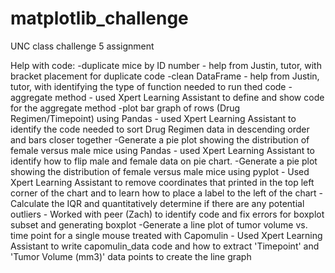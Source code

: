 # matplotlib_challenge
UNC class challenge 5 assignment

Help with code:
-duplicate mice by ID number - help from Justin, tutor, with bracket placement for duplicate code
-clean DataFrame - help from Justin, tutor, with identifying the type of function needed to run thed code
-aggregate method - used Xpert Learning Assistant to define and show code for the aggregate method
-plot bar graph of rows (Drug Regimen/Timepoint) using Pandas - used Xpert Learning Assistant to identify the code needed to sort Drug Regimen data in descending order and bars closer together
-Generate a pie plot showing the distribution of female versus male mice using Pandas - used Xpert Learning Assistant to identify how to flip male and female data on pie chart.
-Generate a pie plot showing the distribution of female versus male mice using pyplot - Used Xpert Learning Assistant to remove coordinates that printed in the top left corner of the chart and to learn how to place a label to the left 
of the chart
-Calculate the IQR and quantitatively determine if there are any potential outliers - Worked with peer (Zach) to identify code and fix errors for boxplot subset and generating boxplot
-Generate a line plot of tumor volume vs. time point for a single mouse treated with Capomulin - Used Xpert Learning Assistant to write capomulin_data code and how to extract 'Timepoint' and 'Tumor Volume (mm3)' data points to create the line graph 